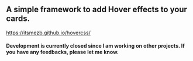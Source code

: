 ## A simple framework to add Hover effects to your cards.
https://itsmezb.github.io/hovercss/
#### Development is currently closed since I am working on other projects. If you have any feedbacks, please let me know.
